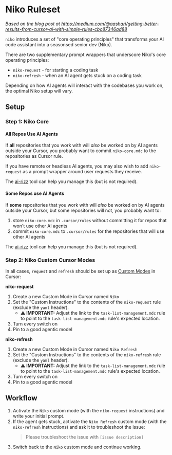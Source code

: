 # Niko Ruleset

_Based on the blog post at https://medium.com/@aashari/getting-better-results-from-cursor-ai-with-simple-rules-cbc87346ad88_

`niko` introduces a set of "core operating principles" that transforms your AI code assistant into a seasonsed senior dev (Niko).

There are two supplementary prompt wrappers that underscore Niko's core operating principles:

* `niko-request` - for starting a coding task
* `niko-refresh` - when an AI agent gets stuck on a coding task

Depending on how AI agents will interact with the codebases you work on, the optimal Niko setup will vary.

## Setup

### Step 1: Niko Core

#### All Repos Use AI Agents

If **all** repositories that you work with will *also* be worked on by AI agents outside your Cursor, you probably want to commit `niko-core.mdc` to the repositories as Cursor rule.

If you have remote or headless AI agents, you may  also wish to add `niko-request` as a prompt wrapper around user requests they receive.

The [ai-rizz](https://github.com/texarkanine/ai-rizz) tool can help you manage this (but is not required).

#### Some Repos use AI Agents

If **some** repositories that you work with will *also* be worked on by AI agents outside your Cursor, but some repositories will not, you probably want to:

1. store `niko-core.mdc` in `.cursor/rules` without committing it for repos that won't use other AI agents
2. commit `niko-core.mdc` to `.cursor/rules` for the repositories that will use other AI agents

The [ai-rizz](https://github.com/texarkanine/ai-rizz) tool can help you manage this (but is not required).

### Step 2: Niko Custom Cursor Modes

In all cases, `request` and `refresh` should be set up as [Custom Modes](https://docs.cursor.com/chat/custom-modes) in Cursor:

**niko-request**

1. Create a new Custom Mode in Cursor named `Niko`
2. Set the "Custom Instructions" to the contents of the `niko-request` rule (exclude the `yaml` header).
    - **⚠️ IMPORTANT:** Adjust the link to the `task-list-management.mdc` rule to point to the `task-list-management.mdc` rule's expected location.
3. Turn every switch on
4. Pin to a good agentic model

**niko-refresh**

1. Create a new Custom Mode in Cursor named `Niko Refresh`
2. Set the "Custom Instructions" to the contents of the `niko-refresh` rule (exclude the `yaml` header).
    - **⚠️ IMPORTANT:** Adjust the link to the `task-list-management.mdc` rule to point to the `task-list-management.mdc` rule's expected location.
3. Turn every switch on
4. Pin to a good agentic model

## Workflow

1. Activate the `Niko` custom mode (with the `niko-request` instructions) and write your initial prompt.
2. If the agent gets stuck, activate the `Niko Refresh` custom mode (with the `niko-refresh` instructions) and ask it to troubleshoot the issue:
    > Please troubleshoot the issue with `[issue description]`
3. Switch back to the `Niko` custom mode and continue working.

